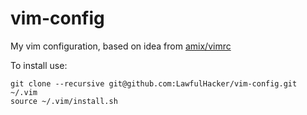 # vim-config

My vim configuration, based on idea from [amix/vimrc](https://github.com/amix/vimrc)

To install use:

    git clone --recursive git@github.com:LawfulHacker/vim-config.git ~/.vim
    source ~/.vim/install.sh

